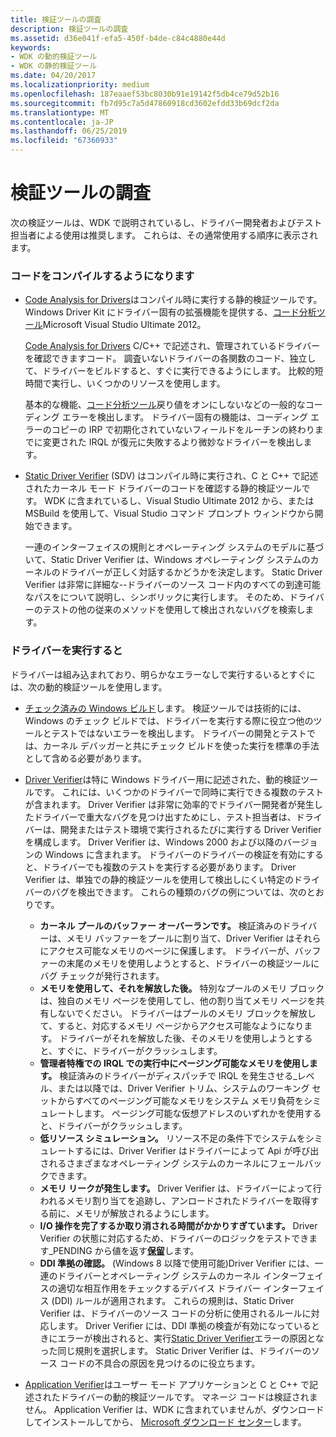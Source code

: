 ```yaml
---
title: 検証ツールの調査
description: 検証ツールの調査
ms.assetid: d36e041f-efa5-450f-b4de-c84c4880e44d
keywords:
- WDK の動的検証ツール
- WDK の静的検証ツール
ms.date: 04/20/2017
ms.localizationpriority: medium
ms.openlocfilehash: 187eaaef53bc8030b91e19142f5db4ce79d52b16
ms.sourcegitcommit: fb7d95c7a5d47860918cd3602efdd33b69dcf2da
ms.translationtype: MT
ms.contentlocale: ja-JP
ms.lasthandoff: 06/25/2019
ms.locfileid: "67360933"
---
```

# <a name="survey-of-verification-tools"></a>検証ツールの調査


次の検証ツールは、WDK で説明されているし、ドライバー開発者およびテスト担当者による使用は推奨します。 これらは、その通常使用する順序に表示されます。

### <a name="span-idassoonasthecodecompilesspanspan-idassoonasthecodecompilesspanas-soon-as-the-code-compiles"></a><span id="as_soon_as_the_code_compiles"></span><span id="AS_SOON_AS_THE_CODE_COMPILES"></span>コードをコンパイルするようになります

-   [Code Analysis for Drivers](code-analysis-for-drivers.md)はコンパイル時に実行する静的検証ツールです。 Windows Driver Kit にドライバー固有の拡張機能を提供する、[コード分析ツール](https://go.microsoft.com/fwlink/p/?linkid=226836)Microsoft Visual Studio Ultimate 2012。

    [Code Analysis for Drivers](code-analysis-for-drivers.md) C/C++ で記述され、管理されているドライバーを確認できますコード。 調査いないドライバーの各関数のコード、独立して、ドライバーをビルドすると、すぐに実行できるようにします。 比較的短時間で実行し、いくつかのリソースを使用します。

    基本的な機能、[コード分析ツール](https://go.microsoft.com/fwlink/p/?linkid=226836)戻り値をオンにしないなどの一般的なコーディング エラーを検出します。 ドライバー固有の機能は、コーディング エラーのコピーの IRP で初期化されていないフィールドをルーチンの終わりまでに変更された IRQL が復元に失敗するより微妙なドライバーを検出します。

<!-- -->

-   [Static Driver Verifier](static-driver-verifier.md) (SDV) はコンパイル時に実行され、C と C++ で記述されたカーネル モード ドライバーのコードを確認する静的検証ツールです。 WDK に含まれているし、Visual Studio Ultimate 2012 から、または MSBuild を使用して、Visual Studio コマンド プロンプト ウィンドウから開始できます。

    一連のインターフェイスの規則とオペレーティング システムのモデルに基づいて、Static Driver Verifier は、Windows オペレーティング システムのカーネルのドライバーが正しく対話するかどうかを決定します。 Static Driver Verifier は非常に詳細な--ドライバーのソース コード内のすべての到達可能なパスをについて説明し、シンボリックに実行します。 そのため、ドライバーのテストの他の従来のメソッドを使用して検出されないバグを検索します。

### <a name="span-idwhenthedriverrunsspanspan-idwhenthedriverrunsspanwhen-the-driver-runs"></a><span id="when_the_driver_runs"></span><span id="WHEN_THE_DRIVER_RUNS"></span>ドライバーを実行すると

ドライバーは組み込まれており、明らかなエラーなしで実行するいるとすぐには、次の動的検証ツールを使用します。

-   [チェック済みの Windows ビルド](checked-build-of-windows.md)します。 検証ツールでは技術的には、Windows のチェック ビルドでは、ドライバーを実行する際に役立つ他のツールとテストではないエラーを検出します。 ドライバーの開発とテストでは、カーネル デバッガーと共にチェック ビルドを使った実行を標準の手法として含める必要があります。

-   [Driver Verifier](driver-verifier.md)は特に Windows ドライバー用に記述された、動的検証ツールです。 これには、いくつかのドライバーで同時に実行できる複数のテストが含まれます。 Driver Verifier は非常に効率的でドライバー開発者が発生したドライバーで重大なバグを見つけ出すためにし、テスト担当者は、ドライバーは、開発またはテスト環境で実行されるたびに実行する Driver Verifier を構成します。 Driver Verifier は、Windows 2000 および以降のバージョンの Windows に含まれます。 ドライバーのドライバーの検証を有効にすると、ドライバーでも複数のテストを実行する必要があります。 Driver Verifier は、単独での静的検証ツールを使用して検出しにくい特定のドライバーのバグを検出できます。 これらの種類のバグの例については、次のとおりです。
    -   **カーネル プールのバッファー オーバーランです。** 検証済みのドライバーは、メモリ バッファーをプールに割り当て、Driver Verifier はそれらにアクセス可能なメモリのページに保護します。 ドライバーが、バッファーの末尾のメモリを使用しようとすると、ドライバーの検証ツールにバグ チェックが発行されます。
    -   **メモリを使用して、それを解放した後。** 特別なプールのメモリ ブロックは、独自のメモリ ページを使用してし、他の割り当てメモリ ページを共有しないでください。 ドライバーはプールのメモリ ブロックを解放して、すると、対応するメモリ ページからアクセス可能なようになります。 ドライバーがそれを解放した後、そのメモリを使用しようとすると、すぐに、ドライバーがクラッシュします。
    -   **管理者特権での IRQL での実行中にページング可能なメモリを使用します。** 検証済みのドライバーがディスパッチで IRQL を発生させる\_レベル、または以降では、Driver Verifier トリム、システムのワーキング セットからすべてのページング可能なメモリをシステム メモリ負荷をシミュレートします。 ページング可能な仮想アドレスのいずれかを使用すると、ドライバーがクラッシュします。
    -   **低リソース シミュレーション。** リソース不足の条件下でシステムをシミュレートするには、Driver Verifier はドライバーによって Api が呼び出されるさまざまなオペレーティング システムのカーネルにフェールバックできます。
    -   **メモリ リークが発生します。** Driver Verifier は、ドライバーによって行われるメモリ割り当てを追跡し、アンロードされたドライバーを取得する前に、メモリが解放されるようにします。
    -   **I/O 操作を完了するか取り消される時間がかかりすぎています。** Driver Verifier の状態に対応するため、ドライバーのロジックをテストできます\_PENDING から値を返す[**保留**](https://docs.microsoft.com/windows-hardware/drivers/ddi/content/wdm/nf-wdm-iocalldriver)します。
    -   **DDI 準拠の確認。** (Windows 8 以降で使用可能)Driver Verifier には、一連のドライバーとオペレーティング システムのカーネル インターフェイスの適切な相互作用をチェックするデバイス ドライバー インターフェイス (DDI) ルールが適用されます。 これらの規則は、Static Driver Verifier は、ドライバーのソース コードの分析に使用されるルールに対応します。 Driver Verifier には、DDI 準拠の検査が有効になっているときにエラーが検出されると、実行[Static Driver Verifier](static-driver-verifier.md)エラーの原因となった同じ規則を選択します。 Static Driver Verifier は、ドライバーのソース コードの不具合の原因を見つけるのに役立ちます。
-   [Application Verifier](application-verifier.md)はユーザー モード アプリケーションと C と C++ で記述されたドライバーの動的検証ツールです。 マネージ コードは検証されません。 Application Verifier は、WDK に含まれていませんが、ダウンロードしてインストールしてから、 [Microsoft ダウンロード センター](https://go.microsoft.com/fwlink/p/?linkid=11573)します。

 

 





